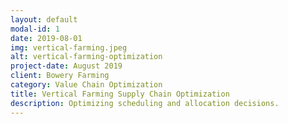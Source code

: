 ```yaml
---
layout: default
modal-id: 1
date: 2019-08-01
img: vertical-farming.jpeg
alt: vertical-farming-optimization
project-date: August 2019
client: Bowery Farming
category: Value Chain Optimization
title: Vertical Farming Supply Chain Optimization
description: Optimizing scheduling and allocation decisions.
---
```

